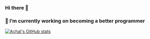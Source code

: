 ### Hi there 👋
### 🔭 I’m currently working on becoming a better programmer
[![Achal's GitHub stats](https://github-readme-stats.vercel.app/api?username=jainachal03&count_private=true&theme=tokyonight)](https://github.com/jainachal03/github-readme-stats)


<!--
**jainachal03/jainachal03** is a ✨ _special_ ✨ repository because its `README.md` (this file) appears on your GitHub profile.

Here are some ideas to get you started:

- 🔭 I’m currently working on becoming a better programmer
- 🌱 I’m currently learning 
- 👯 I’m looking to collaborate on ...
- 🤔 I’m looking for help with ...
- 💬 Ask me about ...
- 📫 How to reach me: ...
- 😄 Pronouns: ...
- ⚡ Fun fact: ...
-->
